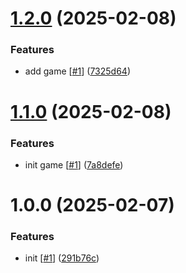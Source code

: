 # [1.2.0](https://github.com/d3p1/tic-tac-toe/compare/v1.1.0...v1.2.0) (2025-02-08)


### Features

* add game [[#1](https://github.com/d3p1/tic-tac-toe/issues/1)] ([7325d64](https://github.com/d3p1/tic-tac-toe/commit/7325d6448307bd0fcf4a738f0ca52d5212c228de))

# [1.1.0](https://github.com/d3p1/tic-tac-toe/compare/v1.0.0...v1.1.0) (2025-02-08)


### Features

* init game [[#1](https://github.com/d3p1/tic-tac-toe/issues/1)] ([7a8defe](https://github.com/d3p1/tic-tac-toe/commit/7a8defe5ad58f5d1097b0980fee92783881d23ca))

# 1.0.0 (2025-02-07)


### Features

* init [[#1](https://github.com/d3p1/tic-tac-toe/issues/1)] ([291b76c](https://github.com/d3p1/tic-tac-toe/commit/291b76cb3b11c2852efa5f8787f25477ecd353c1))

